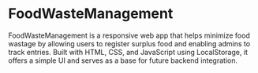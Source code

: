 # FoodWasteManagement
FoodWasteManagement is a responsive web app that helps minimize food wastage by allowing users to register surplus food and enabling admins to track entries. Built with HTML, CSS, and JavaScript using LocalStorage, it offers a simple UI and serves as a base for future backend integration.
